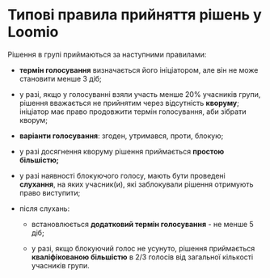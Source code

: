 # Типові правила прийняття рішень у Loomio

Рішення в групі приймаються за наступними правилами:

* **термін голосування** визначається його ініціатором, але він не може становити менше 3 діб;

* у разі, якщо у голосуванні взяли участь менше 20% учасників групи, рішення вважається не прийнятим через відсутність **кворуму**; ініціатор має право продовжити термін голосування, аби зібрати кворум;

* **варіанти голосування**: згоден, утримався, проти, блокую;

* у разі досягнення кворуму рішення приймається **простою більшістю;**

* у разі наявності блокуючого голосу, мають бути проведені **слухання**, на яких учасник\(и\), які заблокували рішення  отримують право виступити;

* після слухань:

  * встановлюється **додатковий термін голосування** - не менше 5 діб;

  * у разі, якщо блокуючий голос не усунуто, рішення приймається **кваліфікованою більшістю** в 2/3 голосів від загальної кількості учасників групи.



